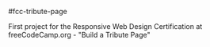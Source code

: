 #fcc-tribute-page

First project for the Responsive Web Design Certification at freeCodeCamp.org - "Build a Tribute Page"